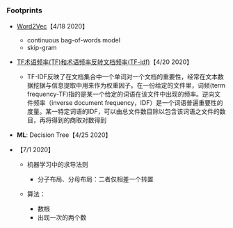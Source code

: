 ### Footprints

* <a href='https://github.com/apachecn/AiLearning/blob/master/docs/nlp/Word2Vec.md'>Word2Vec</a>【4/18 2020】
    * continuous bag-of-words model
    * skip-gram

* <a href='https://github.com/apachecn/nlp-pytorch-zh/blob/master/docs/1.md'>TF术语频率(TF)和术语频率反转文档频率(TF-idf)</a>【4/20 2020】 
    * TF-IDF反映了在文档集合中一个单词对一个文档的重要性，经常在文本数据挖据与信息提取中用来作为权重因子。在一份给定的文件里，词频(term frequency-TF)指的是某一个给定的词语在该文件中出现的频率。逆向文件频率（inverse document frequency，IDF）是一个词语普遍重要性的度量。某一特定词语的IDF，可以由总文件数目除以包含该词语之文件的数目，再将得到的商取对数得到
* __ML__: Decision Tree【4/25 2020】
* 【7/1 2020】
    * 机器学习中的求导法则
        * 分子布局、分母布局：二者仅相差一个转置

    * 算法：
        * 数根
        * 出现一次的两个数
        
